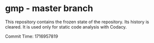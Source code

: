 # gmp - master branch

This repository contains the frozen state of the repository.
Its history is cleared. It is used only for static code
analysis with Codacy.

Commit Time: 1716957819